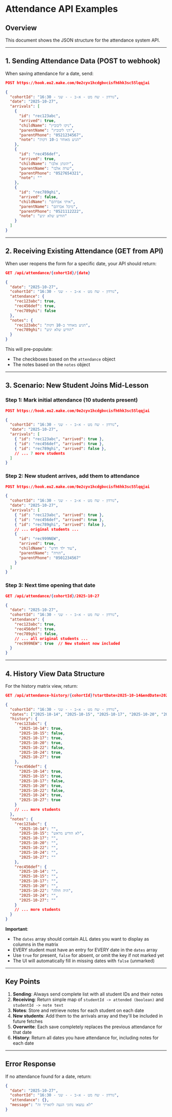 # Attendance API Examples

## Overview

This document shows the JSON structure for the attendance system API.

---

## 1. Sending Attendance Data (POST to webhook)

When saving attendance for a date, send:

```json
POST https://hook.eu2.make.com/0e2cyv1hcdgbvcisfh6hk3sc55lqqjai

{
  "cohortId": "גורדון - שח מט - א-ב - - שני - 16:30",
  "date": "2025-10-27",
  "arrivals": [
    {
      "id": "rec123abc",
      "arrived": true,
      "childName": "ניקו ליבוביץ",
      "parentName": "דני ליבוביץ",
      "parentPhone": "0521234567",
      "note": "הגיע מאוחר ב-10 דקות"
    },
    {
      "id": "rec456def",
      "arrived": true,
      "childName": "יהונתן אלבז",
      "parentName": "שרה אלבז",
      "parentPhone": "0527654321",
      "note": ""
    },
    {
      "id": "rec789ghi",
      "arrived": false,
      "childName": "איתי אברהם",
      "parentName": "מיכל אברהם",
      "parentPhone": "0521112222",
      "note": "הודיע שלא יגיע"
    }
  ]
}
```

---

## 2. Receiving Existing Attendance (GET from API)

When user reopens the form for a specific date, your API should return:

```json
GET /api/attendance/{cohortId}/{date}

{
  "date": "2025-10-27",
  "cohortId": "גורדון - שח מט - א-ב - - שני - 16:30",
  "attendance": {
    "rec123abc": true,
    "rec456def": true,
    "rec789ghi": false
  },
  "notes": {
    "rec123abc": "הגיע מאוחר ב-10 דקות",
    "rec789ghi": "הודיע שלא יגיע"
  }
}
```

This will pre-populate:

- The checkboxes based on the `attendance` object
- The notes based on the `notes` object

---

## 3. Scenario: New Student Joins Mid-Lesson

### Step 1: Mark initial attendance (10 students present)

```json
POST https://hook.eu2.make.com/0e2cyv1hcdgbvcisfh6hk3sc55lqqjai

{
  "cohortId": "גורדון - שח מט - א-ב - - שני - 16:30",
  "date": "2025-10-27",
  "arrivals": [
    { "id": "rec123abc", "arrived": true },
    { "id": "rec456def", "arrived": true },
    { "id": "rec789ghi", "arrived": false },
    // ... 7 more students
  ]
}
```

### Step 2: New student arrives, add them to attendance

```json
POST https://hook.eu2.make.com/0e2cyv1hcdgbvcisfh6hk3sc55lqqjai

{
  "cohortId": "גורדון - שח מט - א-ב - - שני - 16:30",
  "date": "2025-10-27",
  "arrivals": [
    { "id": "rec123abc", "arrived": true },
    { "id": "rec456def", "arrived": true },
    { "id": "rec789ghi", "arrived": false },
    // ... original students ...
    {
      "id": "rec999NEW",
      "arrived": true,
      "childName": "עוד ילד חדש",
      "parentName": "הורה",
      "parentPhone": "0501234567"
    }
  ]
}
```

### Step 3: Next time opening that date

```json
GET /api/attendance/{cohortId}/2025-10-27

{
  "date": "2025-10-27",
  "cohortId": "גורדון - שח מט - א-ב - - שני - 16:30",
  "attendance": {
    "rec123abc": true,
    "rec456def": true,
    "rec789ghi": false,
    // ... all original students ...
    "rec999NEW": true  // New student now included
  }
}
```

---

## 4. History View Data Structure

For the history matrix view, return:

```json
GET /api/attendance-history/{cohortId}?startDate=2025-10-14&endDate=2025-10-27

{
  "cohortId": "גורדון - שח מט - א-ב - - שני - 16:30",
  "dates": ["2025-10-14", "2025-10-15", "2025-10-17", "2025-10-20", "2025-10-22", "2025-10-24", "2025-10-27"], // All dates to show in columns
  "history": {
    "rec123abc": {
      "2025-10-14": true,
      "2025-10-15": false,
      "2025-10-17": true,
      "2025-10-20": true,
      "2025-10-22": false,
      "2025-10-24": true,
      "2025-10-27": true
    },
    "rec456def": {
      "2025-10-14": true,
      "2025-10-15": true,
      "2025-10-17": false,
      "2025-10-20": true,
      "2025-10-22": false,
      "2025-10-24": true,
      "2025-10-27": true
    }
    // ... more students
  },
  "notes": {
    "rec123abc": {
      "2025-10-14": "",
      "2025-10-15": "לא הודיע מראש",
      "2025-10-17": "",
      "2025-10-20": "",
      "2025-10-22": "",
      "2025-10-24": "",
      "2025-10-27": ""
    },
    "rec456def": {
      "2025-10-14": "",
      "2025-10-15": "",
      "2025-10-17": "",
      "2025-10-20": "",
      "2025-10-22": "היה חולה",
      "2025-10-24": "",
      "2025-10-27": ""
    }
    // ... more students
  }
}
```

**Important**:

- The `dates` array should contain ALL dates you want to display as columns in the matrix
- EVERY student must have an entry for EVERY date in the `dates` array
- Use `true` for present, `false` for absent, or omit the key if not marked yet
- The UI will automatically fill in missing dates with `false` (unmarked)

---

## Key Points

1. **Sending**: Always send complete list with all student IDs and their notes
2. **Receiving**: Return simple map of `studentId -> attended (boolean)` and `studentId -> note text`
3. **Notes**: Store and retrieve notes for each student on each date
4. **New students**: Add them to the arrivals array and they'll be included in future fetches
5. **Overwrite**: Each save completely replaces the previous attendance for that date
6. **History**: Return all dates you have attendance for, including notes for each date

---

## Error Response

If no attendance found for a date, return:

```json
{
  "date": "2025-10-27",
  "cohortId": "גורדון - שח מט - א-ב - - שני - 16:30",
  "attendance": {},
  "message": "לא נמצאו נתוני הגעה לתאריך זה"
}
```
